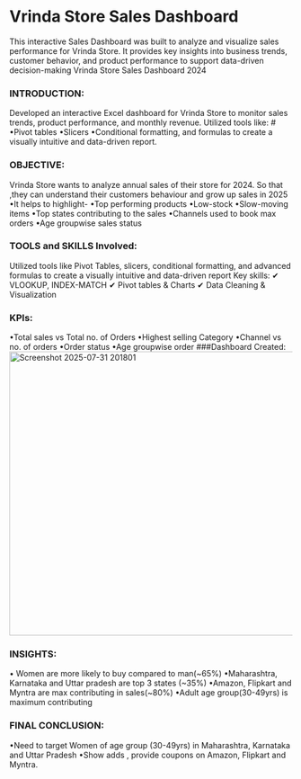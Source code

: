 # Vrinda Store Sales Dashboard
This interactive Sales Dashboard was built to analyze and visualize sales performance for Vrinda Store. It provides key insights into business trends, customer behavior, and product performance to support data-driven decision-making
Vrinda Store Sales Dashboard 2024 
 
### INTRODUCTION:
Developed an interactive Excel dashboard for Vrinda Store to monitor sales trends, product performance, and monthly revenue.
 Utilized tools like: #
 •Pivot tables
•Slicers 
•Conditional formatting, and formulas to create a visually intuitive and data-driven report.

### OBJECTIVE:
Vrinda Store wants to analyze annual sales of their store for 2024. So that ,they can understand their customers behaviour and grow up sales in 2025
•It helps to highlight-
•Top performing products
•Low-stock 
•Slow-moving items
•Top states contributing to the sales •Channels used to book max orders
•Age groupwise sales status

### TOOLS and SKILLS Involved:
 Utilized tools like Pivot Tables, slicers, conditional formatting, and advanced formulas to create a visually intuitive and data-driven report 
Key skills:
✔ VLOOKUP, INDEX-MATCH
✔ Pivot tables & Charts
✔ Data Cleaning & Visualization
### KPIs:
 •Total sales vs Total no. of Orders •Highest selling Category 
•Channel vs no. of orders
•Order status
•Age groupwise order 
###Dashboard Created:
<img width="1335" height="505" alt="Screenshot 2025-07-31 201801" src="https://github.com/user-attachments/assets/e566b235-1f81-46c6-a342-822ff094a3c1" />


### INSIGHTS:
• Women are more likely to buy compared to man(~65%) 
•Maharashtra, Karnataka and Uttar pradesh are top 3 states (~35%) •Amazon, Flipkart and Myntra are max contributing in sales(~80%) 
•Adult age group(30-49yrs) is maximum contributing

### FINAL CONCLUSION: 
•Need to target Women of age group (30-49yrs) in Maharashtra, Karnataka and Uttar Pradesh
•Show adds , provide coupons on Amazon, Flipkart and Myntra.
